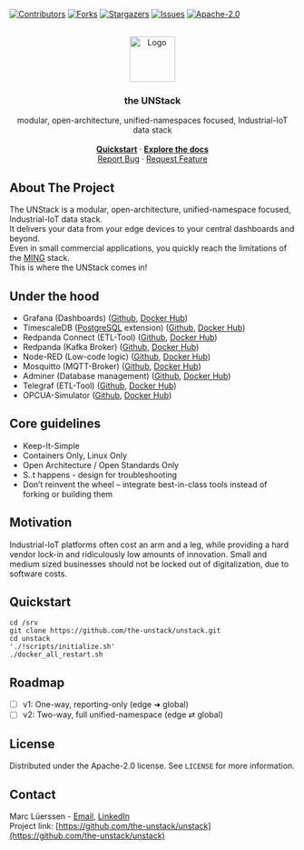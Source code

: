 <!-- PROJECT SHIELDS -->
[![Contributors][contributors-shield]][contributors-url]
[![Forks][forks-shield]][forks-url]
[![Stargazers][stars-shield]][stars-url]
[![Issues][issues-shield]][issues-url]
[![Apache-2.0][license-shield]][license-url]

<!-- PROJECT LOGO & Header -->
<br />
<div align="center">
  <a href="https://github.com/the-unstack/unstack">
    <img src="images/logo.png" alt="Logo" width="80" height="80">
  </a>

  <h3 align="center">the UNStack</h3>

  <p align="center">
    modular, open-architecture, unified-namespaces focused, Industrial-IoT data stack
    <br />
    <br />
    <a href="#quickstart"><strong>Quickstart</strong></a>
    &middot;
    <a href="https://github.com/the-unstack/unstack-docs"><strong>Explore the docs</strong></a>
    <br />
    <a href="https://github.com/the-unstack/unstack/issues/new?labels=bug&template=bug-report---.md">Report Bug</a>
    &middot;
    <a href="https://github.com/the-unstack/unstack/issues/new?labels=enhancement&template=feature-request---.md">Request Feature</a>
  </p>
</div>

## About The Project
The UNStack is a modular, open-architecture, unified-namespace focused, Industrial-IoT data stack.<br>
It delivers your data from your edge devices to your central dashboards and beyond.<br>
Even in small commercial applications, you quickly reach the limitations of the [MING][ming-url] stack.<br>
This is where the UNStack comes in!

## Under the hood
- Grafana (Dashboards) ([Github][grafana-url-github], [Docker Hub][grafana-url-dockerhub])
- TimescaleDB ([PostgreSQL][postgres-url] extension) ([Github][timescale-url-github], [Docker Hub][timescale-url-dockerhub])
- Redpanda Connect (ETL-Tool) ([Github][connect-url-github], [Docker Hub][connect-url-dockerhub])
- Redpanda (Kafka Broker) ([Github][redpanda-url-github], [Docker Hub][redpanda-url-dockerhub])
- Node-RED (Low-code logic) ([Github][nodered-url-github], [Docker Hub][nodered-url-dockerhub])
- Mosquitto (MQTT-Broker) ([Github][mosquitto-url-github], [Docker Hub][mosquitto-url-dockerhub])
- Adminer (Database management) ([Github][adminer-url-github], [Docker Hub][adminer-url-dockerhub])
- Telegraf (ETL-Tool) ([Github][telegraf-url-github], [Docker Hub][telegraf-url-dockerhub])
- OPCUA-Simulator ([Github][opcplc-url-github], [Docker Hub][opcplc-url-dockerhub])

## Core guidelines
- Keep-It-Simple
- Containers Only, Linux Only
- Open Architecture / Open Standards Only
- S..t happens - design for troubleshooting
- Don’t reinvent the wheel – integrate best-in-class tools instead of forking or building them

## Motivation
Industrial-IoT platforms often cost an arm and a leg, while providing a hard vendor lock-in and ridiculously low amounts of innovation. Small and medium sized businesses should not be locked out of digitalization, due to software costs. 

## Quickstart
```
cd /srv
git clone https://github.com/the-unstack/unstack.git
cd unstack
'./!scripts/initialize.sh'
./docker_all_restart.sh
```

## Roadmap
- [ ] v1: One-way, reporting-only (edge ➜ global)
- [ ] v2: Two-way, full unified-namespace (edge ⇄ global)

## License
Distributed under the Apache-2.0 license. See `LICENSE` for more information.

## Contact
Marc Lüerssen - [Email](mailto:unstack@marcluerssen.de), [LinkedIn][linkedin-url]<br>
Project link: [https://github.com/the-unstack/unstack](https://github.com/the-unstack/unstack)


<!-- MARKDOWN LINKS & IMAGES -->
[contributors-shield]: https://img.shields.io/github/contributors/the-unstack/unstack.svg?style=for-the-badge
[contributors-url]: https://github.com/the-unstack/unstack/graphs/contributors
[forks-shield]: https://img.shields.io/github/forks/the-unstack/unstack.svg?style=for-the-badge
[forks-url]: https://github.com/the-unstack/unstack/network/members
[stars-shield]: https://img.shields.io/github/stars/the-unstack/unstack.svg?style=for-the-badge
[stars-url]: https://github.com/the-unstack/unstack/stargazers
[issues-shield]: https://img.shields.io/github/issues/the-unstack/unstack.svg?style=for-the-badge
[issues-url]: https://github.com/the-unstack/unstack/issues
[license-shield]: https://img.shields.io/github/license/the-unstack/unstack.svg?style=for-the-badge
[license-url]: https://github.com/the-unstack/unstack/blob/master/LICENSE

[ming-url]: https://flowfuse.com/blog/2023/02/ming-blog/

[grafana-url-github]: https://github.com/grafana/grafana
[grafana-url-dockerhub]: https://hub.docker.com/r/grafana/grafana
[timescale-url-github]: https://github.com/timescale/timescaledb
[timescale-url-dockerhub]: https://hub.docker.com/r/timescale/timescaledb
[postgres-url]: https://www.postgresql.org
[adminer-url-github]:  https://github.com/vrana/adminer
[adminer-url-dockerhub]: https://hub.docker.com/_/adminer
[connect-url-github]: https://github.com/redpanda-data/connect
[connect-url-dockerhub]: https://hub.docker.com/r/redpandadata/connect
[redpanda-url-github]: https://github.com/redpanda-data/redpanda
[redpanda-url-dockerhub]: https://hub.docker.com/r/redpandadata/redpanda
[nodered-url-github]: https://github.com/node-red/node-red
[nodered-url-dockerhub]: https://hub.docker.com/r/nodered/node-red
[mosquitto-url-github]: https://github.com/eclipse-mosquitto/mosquitto
[mosquitto-url-dockerhub]: https://hub.docker.com/_/eclipse-mosquitto
[telegraf-url-github]: https://github.com/influxdata/telegraf
[telegraf-url-dockerhub]: https://hub.docker.com/_/telegraf
[opcplc-url-github]: https://github.com/Azure-Samples/iot-edge-opc-plc
[opcplc-url-dockerhub]: https://hub.docker.com/r/microsoft/iotedge-opc-plc

[linkedin-url]: https://linkedin.com/in/marcluer
